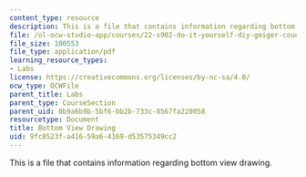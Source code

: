 ```yaml
---
content_type: resource
description: This is a file that contains information regarding bottom view drawing.
file: /ol-ocw-studio-app/courses/22-s902-do-it-yourself-diy-geiger-counters-january-iap-2015/9fc0523fa41659a64169d53575349cc2_MIT22_S902IAP15_casebtm.pdf
file_size: 100553
file_type: application/pdf
learning_resource_types:
- Labs
license: https://creativecommons.org/licenses/by-nc-sa/4.0/
ocw_type: OCWFile
parent_title: Labs
parent_type: CourseSection
parent_uid: 0b9a6b9b-5bf6-bb2b-733c-8567fa220058
resourcetype: Document
title: Bottom View Drawing
uid: 9fc0523f-a416-59a6-4169-d53575349cc2
---
```

This is a file that contains information regarding bottom view drawing.